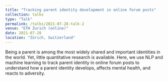 ```yaml
---
title: "Tracking parent identity development in online forum posts"
collection: talks
type: "Talk"
permalink: /talks/2021-07-28-talk-2
venue: "ETH Zurich (online)"
date: 2021-07-28
location: "Zürich, Switzerland"
---
```


Being a parent is among the most widely shared and important identities in the world. Yet, little quantitative research is available. Here, we use NLP and machine learning to track parent identity in online forum posts to understand how a parent identity develops, affects mental health, and reacts to adversity.
